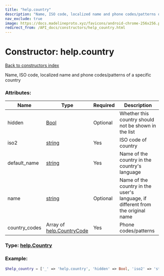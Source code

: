 ```yaml
---
title: "help.country"
description: "Name, ISO code, localized name and phone codes/patterns of a specific country"
nav_exclude: true
image: https://docs.madelineproto.xyz/favicons/android-chrome-256x256.png
redirect_from: /API_docs/constructors/help_country.html
---
```

# Constructor: help.country  
[Back to constructors index](index.md)



Name, ISO code, localized name and phone codes/patterns of a specific country

### Attributes:

| Name     |    Type       | Required | Description |
|----------|---------------|----------|-------------|
|hidden|[Bool](../types/Bool.md) | Optional|Whether this country should not be shown in the list|
|iso2|[string](../types/string.md) | Yes|ISO code of country|
|default\_name|[string](../types/string.md) | Yes|Name of the country in the country's language|
|name|[string](../types/string.md) | Optional|Name of the country in the user's language, if different from the original name|
|country\_codes|Array of [help.CountryCode](../constructors/help.CountryCode.md) | Yes|Phone codes/patterns|



### Type: [help.Country](../types/help.Country.md)


### Example:

```php
$help_country = ['_' => 'help.country', 'hidden' => Bool, 'iso2' => 'string', 'default_name' => 'string', 'name' => 'string', 'country_codes' => [help.CountryCode, help.CountryCode]];
```  
